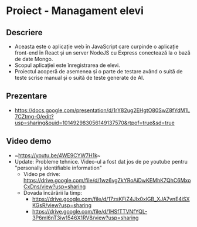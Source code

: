 # Proiect - Managament elevi
## Descriere
- Aceasta este o aplicație web în JavaScript care curpinde o aplicație front-end în React și un server NodeJS cu Express conectează la o bază de date Mongo.
- Scopul aplicației este înregistrarea de elevi.
- Proiectul acoperă de asemenea și o parte de testare având o suită de teste scrise manual și o suită de teste generate de AI.
## Prezentare
- https://docs.google.com/presentation/d/1rY82ug2EHgtO80SwZ8fYdM1L7CZtmg-O/edit?usp=sharing&ouid=101492983056149137570&rtpof=true&sd=true
## Video demo
- ~https://youtu.be/4WE9CYW7H1k~
- Update: Probleme tehnice. Video-ul a fost dat jos de pe youtube pentru "personally identifiable information"
  - Video pe drive: https://drive.google.com/file/d/1wz6vgZkYRoAiDwKEMhK7QhC6MxoCxDns/view?usp=sharing
  - Dovada încărării la timp:
    - https://drive.google.com/file/d/17zsKFiZ4Jlx0xlGB_XJA7vnE4iSXKGsR/view?usp=sharing
    - https://drive.google.com/file/d/1HSfTTVNfYQL-3P6ml6nT3iw1546X1RV8/view?usp=sharing
